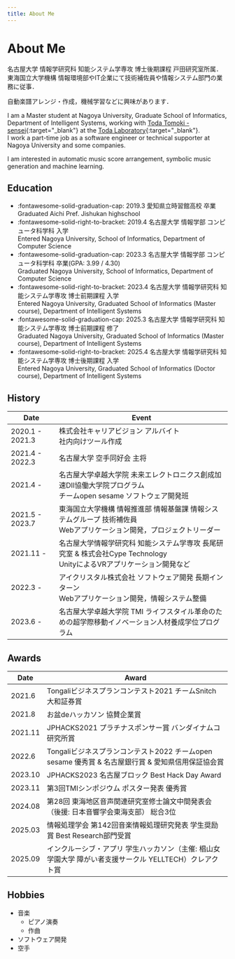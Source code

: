 ```yaml
---
title: About Me
---
```


# About Me

名古屋大学 情報学研究科 知能システム学専攻 博士後期課程 戸田研究室所属．  
東海国立大学機構 情報環境部やIT企業にて技術補佐員や情報システム部門の業務に従事．

自動楽譜アレンジ・作成，機械学習などに興味があります．

I am a Master student at Nagoya University, Graduate School of Informatics, Department of Intelligent Systems, working with [Toda Tomoki - sensei](https://sites.google.com/site/tomokitoda/){:target="_blank"} at the [Toda Laboratory](https://www.toda.is.i.nagoya-u.ac.jp){:target="_blank"}.  
I work a part-time job as a software engineer or technical supporter at Nagoya University and some companies.

I am interested in automatic music score arrangement, symbolic music generation and machine learning.

## Education

- :fontawesome-solid-graduation-cap: 2019.3 愛知県立時習館高校 卒業<br>Graduated Aichi Pref. Jishukan highschool
- :fontawesome-solid-right-to-bracket: 2019.4 名古屋大学 情報学部 コンピュータ科学科 入学<br>Entered Nagoya University, School of Informatics, Department of Computer Science
- :fontawesome-solid-graduation-cap: 2023.3 名古屋大学 情報学部 コンピュータ科学科 卒業(GPA: 3.99 / 4.30)<br>Graduated Nagoya University, School of Informatics, Department of Computer Science
- :fontawesome-solid-right-to-bracket: 2023.4 名古屋大学 情報学研究科 知能システム学専攻 博士前期課程 入学<br>Entered Nagoya University, Graduated School of Informatics (Master course), Department of Intelligent Systems
- :fontawesome-solid-graduation-cap: 2025.3 名古屋大学 情報学研究科 知能システム学専攻 博士前期課程 修了<br>Graduated Nagoya University, Graduated School of Informatics (Master course), Department of Intelligent Systems
- :fontawesome-solid-right-to-bracket: 2025.4 名古屋大学 情報学研究科 知能システム学専攻 博士後期課程 入学<br>Entered Nagoya University, Graduated School of Informatics (Doctor course), Department of Intelligent Systems

## History

| Date | Event |
|--|--|
| 2020.1 - 2021.3 | 株式会社キャリアビジョン アルバイト<br>社内向けツール作成 |
| 2021.4 - 2022.3 | 名古屋大学 空手同好会 主将 |
| 2021.4 - | 名古屋大学卓越大学院 未来エレクトロニクス創成加速DII協働大学院プログラム<br>チームopen sesame ソフトウェア開発班|
| 2021.5 - 2023.7 | 東海国立大学機構 情報推進部 情報基盤課 情報システムグループ 技術補佐員<br>Webアプリケーション開発，プロジェクトリーダー |
| 2021.11 - | 名古屋大学情報学研究科 知能システム学専攻 長尾研究室 & 株式会社Cype Technology<br>UnityによるVRアプリケーション開発など |
| 2022.3 - | アイクリスタル株式会社 ソフトウェア開発 長期インターン<br>Webアプリケーション開発，情報システム整備 |
| 2023.6 - | 名古屋大学卓越大学院 TMI ライフスタイル革命のための超学際移動イノベーション人材養成学位プログラム |

## Awards

| Date | Award |
|--|--|
| 2021.6 | Tongaliビジネスプランコンテスト2021 チームSnitch 大和証券賞 |
|2021.8 | お盆deハッカソン 協賛企業賞|
|2021.11 | JPHACKS2021 プラチナスポンサー賞 バンダイナムコ研究所賞|
|2022.6 | Tongaliビジネスプランコンテスト2022 チームopen sesame 優秀賞 & 名古屋銀行賞 & 愛知県信用保証協会賞 |
|2023.10 | JPHACKS2023 名古屋ブロック Best Hack Day Award |
|2023.11 | 第3回TMIシンポジウム ポスター発表 優秀賞 |
|2024.08 | 第28回 東海地区音声関連研究室修士論文中間発表会（後援: 日本音響学会東海支部） 総合3位 |
|2025.03 | 情報処理学会 第142回音楽情報処理研究発表 学生奨励賞 Best Research部門受賞 |
|2025.09 | インクルーシブ・アプリ 学生ハッカソン（主催: 椙山女学園大学 障がい者支援サークル YELLTECH）クレアクト賞 |

## Hobbies

- 音楽
    - ピアノ演奏
    - 作曲
- ソフトウェア開発
- 空手
